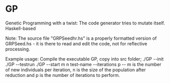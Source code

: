 # GP
Genetic Programming with a twist: The code generator tries to mutate itself. Haskell-based

Note: The source file "GRPSeedhr.hs" is a properly formatted version of GRPSeed.hs - it is there to read and edit the code, not for reflective processing.

Example usage: Compile the executable GP, copy into src folder;
./GP --init
./GP --testrun
./GP --start m n test-name --iterations p -- m is the number of new individuals per iteration, n is the size of the population after reduction and p is the number of iterations to perform.
